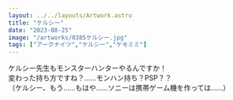 ```yaml
---
layout: ../../layouts/Artwork.astro
title: "ケルシー"
date: "2023-08-25"
image: "/artworks/0385ケルシー.jpg"
tags: ["アークナイツ","ケルシー","ケモミミ"]
---
```

ケルシー先生もモンスターハンターやるんですか！  
変わった持ち方ですね？……モンハン持ち？PSP？？  
（ケルシー、もう……もはや……ソニーは携帯ゲーム機を作っては……）
